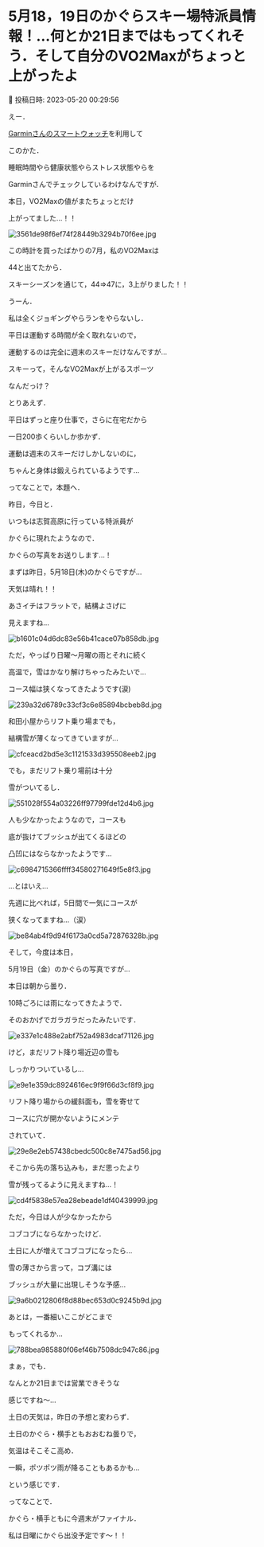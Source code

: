 # 5月18，19日のかぐらスキー場特派員情報！…何とか21日まではもってくれそう．そして自分のVO2Maxがちょっと上がったよ

📅 投稿日時: 2023-05-20 00:29:56

えー．


[Garminさんのスマートウォッチ](e516b23a4874189de2e9208be87fa5184.md)を利用して


このかた．


睡眠時間やら健康状態やらストレス状態やらを


Garminさんでチェックしているわけなんですが．





本日，VO2Maxの値がまたちょっとだけ


上がってました…！！




![3561de98f6ef74f28449b3294b70f6ee.jpg](images/3561de98f6ef74f28449b3294b70f6ee.jpg)







この時計を買ったばかりの7月，私のVO2Maxは


44と出てたから．


スキーシーズンを通じて，44⇒47に，3上がりました！！





うーん．


私は全くジョギングやらランをやらないし．


平日は運動する時間が全く取れないので，


運動するのは完全に週末のスキーだけなんですが…


スキーって，そんなVO2Maxが上がるスポーツ


なんだっけ？





とりあえず．


平日はずっと座り仕事で，さらに在宅だから


一日200歩くらいしか歩かず．


運動は週末のスキーだけしかしないのに，


ちゃんと身体は鍛えられているようです…





ってなことで，本題へ．





昨日，今日と．


いつもは志賀高原に行っている特派員が


かぐらに現れたようなので．


かぐらの写真をお送りします…！





まずは昨日，5月18日(木)のかぐらですが…


天気は晴れ！！


あさイチはフラットで，結構よさげに


見えますね…




![b1601c04d6dc83e56b41cace07b858db.jpg](images/b1601c04d6dc83e56b41cace07b858db.jpg)







ただ，やっぱり日曜～月曜の雨とそれに続く


高温で，雪はかなり解けちゃったみたいで…


コース幅は狭くなってきたようです(涙)




![239a32d6789c33cf3c6e85894bcbeb8d.jpg](images/239a32d6789c33cf3c6e85894bcbeb8d.jpg)







和田小屋からリフト乗り場までも，


結構雪が薄くなってきていますが…




![cfceacd2bd5e3c1121533d395508eeb2.jpg](images/cfceacd2bd5e3c1121533d395508eeb2.jpg)







でも，まだリフト乗り場前は十分


雪がついてるし．




![551028f554a03226ff97799fde12d4b6.jpg](images/551028f554a03226ff97799fde12d4b6.jpg)







人も少なかったようなので，コースも


底が抜けてブッシュが出てくるほどの


凸凹にはならなかったようです…




![c6984715366ffff34580271649f5e8f3.jpg](images/c6984715366ffff34580271649f5e8f3.jpg)







…とはいえ…


先週に比べれば，5日間で一気にコースが


狭くなってますね…（涙）




![be84ab4f9d94f6173a0cd5a72876328b.jpg](images/be84ab4f9d94f6173a0cd5a72876328b.jpg)







そして，今度は本日，


5月19日（金）のかぐらの写真ですが…





本日は朝から曇り．


10時ごろには雨になってきたようで．


そのおかげでガラガラだったみたいです．




![e337e1c488e2abf752a4983dcaf71126.jpg](images/e337e1c488e2abf752a4983dcaf71126.jpg)







けど，まだリフト降り場近辺の雪も


しっかりついているし…




![e9e1e359dc8924616ec9f9f66d3cf8f9.jpg](images/e9e1e359dc8924616ec9f9f66d3cf8f9.jpg)







リフト降り場からの緩斜面も，雪を寄せて


コースに穴が開かないようにメンテ


されていて．




![29e8e2eb57438cbedc500c8e7475ad56.jpg](images/29e8e2eb57438cbedc500c8e7475ad56.jpg)







そこから先の落ち込みも，まだ思ったより


雪が残ってるように見えますね…！




![cd4f5838e57ea28ebeade1df40439999.jpg](images/cd4f5838e57ea28ebeade1df40439999.jpg)







ただ，今日は人が少なかったから


コブコブにならなかったけど．


土日に人が増えてコブコブになったら…


雪の薄さから言って，コブ溝には


ブッシュが大量に出現しそうな予感…




![9a6b0212806f8d88bec653d0c9245b9d.jpg](images/9a6b0212806f8d88bec653d0c9245b9d.jpg)







あとは，一番細いここがどこまで


もってくれるか…




![788bea985880f06ef46b7508dc947c86.jpg](images/788bea985880f06ef46b7508dc947c86.jpg)







まぁ，でも．


なんとか21日までは営業できそうな


感じですね～…





土日の天気は，昨日の予想と変わらず．


土日のかぐら・横手ともおおむね曇りで，


気温はそこそこ高め．


一瞬，ポツポツ雨が降ることもあるかも…


という感じです．





ってなことで．


かぐら・横手ともに今週末がファイナル．





私は日曜にかぐら出没予定です～！！

